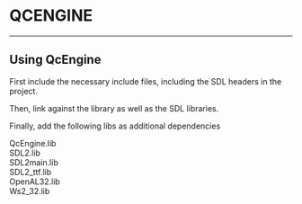 # QCENGINE

***

## Using QcEngine

First include the necessary include files, including the SDL headers in the project.

Then, link against the library as well as the SDL libraries.

Finally, add the following libs as additional dependencies

QcEngine.lib  
SDL2.lib  
SDL2main.lib  
SDL2_ttf.lib  
OpenAL32.lib  
Ws2_32.lib  
